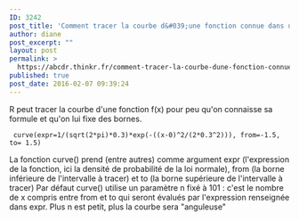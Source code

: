 ```yaml
---
ID: 3242
post_title: 'Comment tracer la courbe d&#039;une fonction connue dans un intervalle donné ? curve()'
author: diane
post_excerpt: ""
layout: post
permalink: >
  https://abcdr.thinkr.fr/comment-tracer-la-courbe-dune-fonction-connue-dans-un-intervalle-donne-curve/
published: true
post_date: 2016-02-07 09:39:24
---
```

R peut tracer la courbe d'une fonction f(x) pour peu qu'on connaisse sa formule et qu'on lui fixe des bornes.
<pre><code> curve(expr=1/(sqrt(2*pi)*0.3)*exp(-((x-0)^2/(2*0.3^2))), from=-1.5, to= 1.5)</code></pre>
La fonction curve() prend (entre autres) comme argument expr (l'expression de la fonction, ici la densité de probabilité de la loi normale), from (la borne inférieure de l'intervalle à tracer) et to (la borne supérieure de l'intervalle à tracer)
Par défaut curve() utilise un paramètre n fixé à 101 : c'est le nombre de x compris entre from et to qui seront évalués par l'expression renseignée dans expr. Plus n est petit, plus la courbe sera "anguleuse"